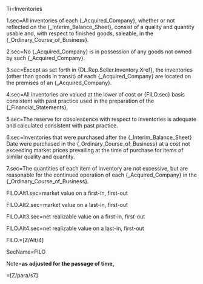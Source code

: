 Ti=Inventories

1.sec=All inventories of each {_Acquired_Company}, whether or not reflected on the {_Interim_Balance_Sheet}, consist of a quality and quantity usable and, with respect to finished goods, saleable, in the {_Ordinary_Course_of_Business}.

2.sec=No {_Acquired_Company} is in possession of any goods not owned by such {_Acquired_Company}.

3.sec=Except as set forth in {DL.Rep.Seller.Inventory.Xref}, the inventories (other than goods in transit) of each {_Acquired_Company} are located on the premises of an {_Acquired_Company}.

4.sec=All inventories are valued at the lower of cost or {FILO.sec} basis consistent with past practice used in the preparation of the {_Financial_Statements}.

5.sec=The reserve for obsolescence with respect to inventories is adequate and calculated consistent with past practice.

6.sec=Inventories that were purchased after the {_Interim_Balance_Sheet} Date were purchased in the {_Ordinary_Course_of_Business} at a cost not exceeding market prices prevailing at the time of purchase for items of similar quality and quantity.

7.sec=The quantities of each item of inventory are not excessive, but are reasonable for the continued operation of each {_Acquired_Company} in the {_Ordinary_Course_of_Business}.

FILO.Alt1.sec=market value on a first-in, first-out

FILO.Alt2.sec=market value on a last-in, first-out

FILO.Alt3.sec=net realizable value on a first-in, first-out

FILO.Alt4.sec=net realizable value on a last-in, first-out

FILO.=[Z/Alt/4]

SecName=FILO

Note=<b>as adjusted for the passage of time,</b>

=[Z/para/s7]
